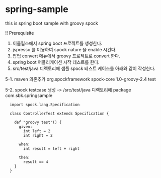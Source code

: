 # spring-sample
this is spring boot sample with groovy spock

!! Prerequisite
1. 이클립스에서 spring boot 프로젝트를 생성한다.
2. jspresso 를 이용하여 spock nature 을 enable 시킨다.
3. 팝업 convert 메뉴에서 groovy 프로젝트로 convert 한다. 
4. spring boot 어플리케이션 시작 테스트를 한다. 
5. src/test/java 디렉토리에 샘플 spock 테스트 케이스를 아래와 같이 작성한다. 

  5-1. maven 의존추가
  	<dependency>
		    <groupId>org.spockframework</groupId>
		    <artifactId>spock-core</artifactId>
		    <version>1.0-groovy-2.4</version>
		    <scope>test</scope>
		</dependency>
  
  5-2. spock testcase 생성 -> /src/test/java 디렉토리에 
  package com.sbk.springsample

```
  import spock.lang.Specification

  class ControllerTest extends Specification {

    def "groovy test"() {
      given:
        int left = 2
        int right = 2

      when:
        int result = left + right

      then:
        result == 4
    }
  }
```
  
    
